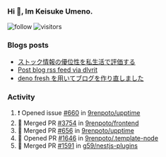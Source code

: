 ### Hi 👋, Im Keisuke Umeno.

<!--
**9renpoto/9renpoto** is a ✨ _special_ ✨ repository because its `README.md` (this file) appears on your GitHub profile.

Here are some ideas to get you started:

- 🔭 I’m currently working on ...
- 🌱 I’m currently learning ...
- 👯 I’m looking to collaborate on ...
- 🤔 I’m looking for help with ...
- 💬 Ask me about ...
- 📫 How to reach me: ...
- 😄 Pronouns: ...
- ⚡ Fun fact: ...
-->

![follow](https://img.shields.io/github/followers/9renpoto?label=Follow&style=social)
![visitors](https://komarev.com/ghpvc/?username=9renpoto&label=Profile%20views&color=0e75b6&style=flat)

### Blogs posts

<!-- BLOG-POST-LIST:START -->
- [ストック情報の優位性を私生活で評価する](https://9renpoto.dev/entry/2023/05/28/stock)
- [Post blog rss feed via dlvrit](https://9renpoto.dev/entry/2023/05/21/twitter-post)
- [deno fresh を用いてブログを作り直しました](https://9renpoto.dev/entry/2023/05/18/recreate_blog)
<!-- BLOG-POST-LIST:END -->

### Activity

<!--START_SECTION:activity-->
1. ❗️ Opened issue [#660](https://github.com/9renpoto/upptime/issues/660) in [9renpoto/upptime](https://github.com/9renpoto/upptime)
2. 🎉 Merged PR [#3754](https://github.com/9renpoto/frontend/pull/3754) in [9renpoto/frontend](https://github.com/9renpoto/frontend)
3. 🎉 Merged PR [#656](https://github.com/9renpoto/upptime/pull/656) in [9renpoto/upptime](https://github.com/9renpoto/upptime)
4. 💪 Opened PR [#1646](https://github.com/9renpoto/.template-node/pull/1646) in [9renpoto/.template-node](https://github.com/9renpoto/.template-node)
5. 🎉 Merged PR [#1591](https://github.com/g59/nestjs-plugins/pull/1591) in [g59/nestjs-plugins](https://github.com/g59/nestjs-plugins)
<!--END_SECTION:activity-->

<!--START_SECTION:waka-->
<!--END_SECTION:waka-->
